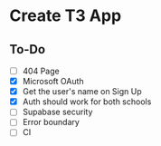 # Create T3 App

## To-Do

- [ ] 404 Page
- [x] Microsoft OAuth
- [x] Get the user's name on Sign Up
- [x] Auth should work for both schools
- [ ] Supabase security
- [ ] Error boundary
- [ ] CI